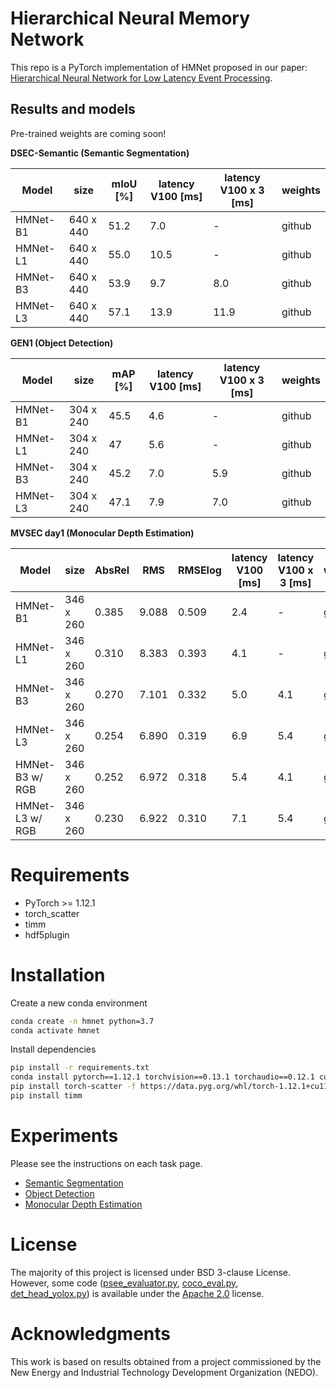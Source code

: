 # Hierarchical Neural Memory Network

This repo is a PyTorch implementation of HMNet proposed in our paper: [Hierarchical Neural Network for Low Latency Event Processing](https://hamarh.github.io/hmnet/).

## Results and models

Pre-trained weights are coming soon!

**DSEC-Semantic (Semantic Segmentation)**

| Model | size | mIoU [%] | latency V100 [ms] | latency V100 x 3 [ms] | weights |
| --- | --- | --- | --- | --- | --- |
| HMNet-B1 | 640 x 440 | 51.2 | 7.0 | - | github |
| HMNet-L1 | 640 x 440 | 55.0 | 10.5 | - | github |
| HMNet-B3 | 640 x 440 | 53.9 | 9.7 | 8.0 | github |
| HMNet-L3 | 640 x 440 | 57.1 | 13.9 | 11.9 | github |

**GEN1 (Object Detection)**

| Model | size | mAP [%] | latency V100 [ms] | latency V100 x 3 [ms] | weights |
| --- | --- | --- | --- | --- | --- |
| HMNet-B1 | 304 x 240 | 45.5 | 4.6 | - | github |
| HMNet-L1 | 304 x 240 | 47 | 5.6 | - | github |
| HMNet-B3 | 304 x 240 | 45.2 | 7.0 | 5.9 | github |
| HMNet-L3 | 304 x 240 | 47.1 | 7.9 | 7.0 | github |

**MVSEC day1 (Monocular Depth Estimation)**

| Model | size | AbsRel | RMS | RMSElog | latency V100 [ms] | latency V100 x 3 [ms] | weights |
| --- | --- | --- | --- | --- | --- | --- | --- |
| HMNet-B1 | 346 x 260 | 0.385 | 9.088 | 0.509 | 2.4 | - | github |
| HMNet-L1 | 346 x 260 | 0.310 | 8.383 | 0.393 | 4.1 | - | github |
| HMNet-B3 | 346 x 260 | 0.270 | 7.101 | 0.332 | 5.0 | 4.1 | github |
| HMNet-L3 | 346 x 260 | 0.254 | 6.890 | 0.319 | 6.9 | 5.4 | github |
| HMNet-B3 w/ RGB | 346 x 260 | 0.252 | 6.972 | 0.318 | 5.4 | 4.1 | github |
| HMNet-L3 w/ RGB | 346 x 260 | 0.230 | 6.922 | 0.310 | 7.1 | 5.4 | github |

# Requirements

- PyTorch >= 1.12.1
- torch_scatter
- timm
- hdf5plugin

# Installation

Create a new conda environment

```bash
conda create -n hmnet python=3.7
conda activate hmnet
```

Install dependencies

```bash
pip install -r requirements.txt
conda install pytorch==1.12.1 torchvision==0.13.1 torchaudio==0.12.1 cudatoolkit=11.3 -c pytorch
pip install torch-scatter -f https://data.pyg.org/whl/torch-1.12.1+cu113.html
pip install timm
```

# Experiments

Please see the instructions on each task page.

- [Semantic Segmentation](https://github.com/hamarh/HMNet_pth/blob/main/experiments/segmentation/)
- [Object Detection](https://github.com/hamarh/HMNet_pth/blob/main/experiments/detection/)
- [Monocular Depth Estimation](https://github.com/hamarh/HMNet/blob/main/experiments/depth/)

# License

The majority of this project is licensed under BSD 3-clause License. However, some code ([psee_evaluator.py](https://github.com/hamarh/HMNet_pth/blob/main/experiments/detection/scripts/psee_evaluator.py), [coco_eval.py](https://github.com/hamarh/HMNet_pth/blob/main/experiments/detection/scripts/coco_eval.py), [det_head_yolox.py](https://github.com/hamarh/HMNet_pth/blob/main/hmnet/models/base/head/task_head/det_head_yolox.py)) is available under the [Apache 2.0](http://www.apache.org/licenses/LICENSE-2.0) license.

# Acknowledgments

This work is based on results obtained from a project commissioned by the New Energy and Industrial Technology Development Organization (NEDO).
